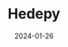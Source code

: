 ---  
layout: startup_page  
title: "Hedepy"  
id: "hedepy.com"  
permalink: "/hedepyhedepy.com01262024/"  
website: "https://hedepy.com/"  
funding_round: ""  
funding_amount: "€3.85M"  
investors: "Hungarian Impact Ventures, Purple Ventures, RSJ, Nation 1, Leoš Navrátil, AspectWorks Group"  
about: "Hedepy is an online psychotherapy platform providing therapeutic services to individuals and corporations across eleven European markets. It offers online psychiatric services through verified professionals, a self-help zone for preventative mental health care, and corporate wellness programs. Hedepy differentiates itself through its combination of high-quality therapists and a user-friendly self-help app."  
markets: "Mental Health, Healthtech, Apps, Medical, Software"  
hq: "Prague, Hlavni mesto Praha, Czech Republic"  
founded_year: "2020"  
linkedin: "https://www.linkedin.com/company/hedepy"  
twitter: "https://twitter.com/hedepy"  
instagram: ""  
facebook: "https://www.facebook.com/hedepycz"  
crunchbase: "https://www.crunchbase.com/organization/hedepy"  
pitchbook: "https://pitchbook.com/profiles/company/484675-66"  

date_display: "26-Jan-2024"  
date: "2024-01-26"

# SEO Optimization  
meta_title: "Hedepy -  Funding (€3.85M)"  
meta_description: "Hedepy, Hedepy is an online psychotherapy platform providing therapeutic services to individuals and corporations across eleven European markets. It offers on..."  
meta_keywords: "Hedepy, Mental Health, Healthtech, Apps, Medical, Software,  funding"  
canonical_url: "https://startup.projectstartups.com/hedepyhedepy.com01262024/"  
---